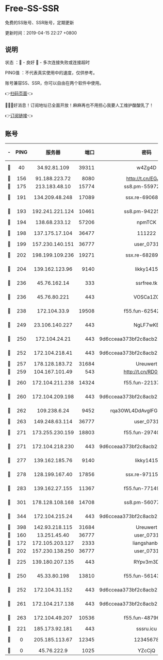 # Free-SS-SSR

免费的SS账号、SSR账号，定期更新

更新时间：2019-04-15 22:27 +0800

## 说明

状态     ：🙂 - 良好 🙁 - 多次连接失败或连接超时

PING值   ：不代表真实使用中的速度，仅供参考。

账号兼容SS、SSR，你可以自由在两个软件中使用。

👉[扫码页面](https://liesauer.github.io/Free-SS-SSR/)👈

🎉🎉🎉好消息！订阅地址已全面开放！麻麻再也不用担心我要人工维护酸酸乳了！

👉[订阅链接](https://www.liesauer.net/yogurt/subscribe?ACCESS_TOKEN=DAYxR3mMaZAsaqUb)👈

## 账号

|-|PING|服务器|端口|密码|加密方式|区域|
|:----:|:----:|:-----:|-----:|:----:|:----:|:----:|
|🙂|40|34.92.81.109|39311|w4Zg4D|chacha20-ietf|US|
|🙂|156|91.188.223.72|8080|http://t.cn/EGJIyrl|rc4-md5|RU|
|🙂|175|213.183.48.10|15774|ss8.pm-55972403|rc4-md5|RU|
|🙂|191|134.209.48.248|17089|ssx.re-69068513|aes-256-cfb|US|
|🙂|193|192.241.221.124|10461|ss8.pm-94225903|aes-256-cfb|US|
|🙂|194|138.68.233.12|57206|npmTCK|rc4-md5|US|
|🙂|198|137.175.17.104|36477|111222|aes-256-cfb|US|
|🙂|199|157.230.140.151|36777|user_0731|chacha20|US|
|🙂|202|198.199.109.236|19271|ssx.re-68289333|aes-256-cfb|US|
|🙂|204|139.162.123.96|9140|likky1415|aes-256-cfb|JP|
|🙂|236|45.76.162.14|333|ssrfree.tk|aes-256-cfb|SG|
|🙂|236|45.76.80.221|443|VOSCa1ZG|aes-256-cfb|DE|
|🙂|238|172.104.33.9|19508|f55.fun-62542017|aes-256-cfb|SG|
|🙂|249|23.106.140.227|443|NgLF7wKB|aes-256-cfb|US|
|🙂|250|172.104.24.21|443|9d6cceaa373bf2c8acb22e60b6a58be6|aes-256-cfb|US|
|🙂|252|172.104.218.41|443|9d6cceaa373bf2c8acb22e60b6a58be6|aes-256-cfb|US|
|🙂|257|178.128.183.72|31684|Ureuwert|chacha20|US|
|🙂|259|104.167.101.49|543|http://t.cn/RD0D7sx|rc4-md5|CA|
|🙂|260|172.104.211.238|14324|f55.fun-22137524|aes-256-cfb|US|
|🙂|260|172.104.209.198|443|9d6cceaa373bf2c8acb22e60b6a58be6|aes-256-cfb|US|
|🙂|262|109.238.6.24|9452|rqa30WL4DdAvgIFG6Fs3znzTa|aes-256-cfb|FR|
|🙂|263|149.248.63.114|36777|user_0731|chacha20|CA|
|🙂|271|173.255.230.159|18803|f55.fun-29740639|aes-256-cfb|US|
|🙂|271|172.104.218.230|443|9d6cceaa373bf2c8acb22e60b6a58be6|aes-256-cfb|US|
|🙂|277|139.162.185.76|9140|likky1415|aes-256-cfb|DE|
|🙂|278|128.199.167.40|17856|ssx.re-97115769|aes-256-cfb|SG|
|🙂|283|139.162.27.155|11367|f55.fun-77149220|aes-256-cfb|SG|
|🙂|301|178.128.108.168|14708|ss8.pm-56077584|aes-256-cfb|SG|
|🙂|344|172.104.215.24|443|9d6cceaa373bf2c8acb22e60b6a58be6|aes-256-cfb|US|
|🙂|398|142.93.218.115|31684|Ureuwert|chacha20|IN|
|🙂|160|13.251.45.40|36777|user_0731|chacha20|SG|
|🙂|172|172.105.203.127|2333|liangshanbo|chacha20|JP|
|🙂|202|157.230.138.250|36777|user_0731|chacha20|US|
|🙂|225|139.180.207.135|443|RYpv3m3D|aes-256-cfb|JP|
|🙂|250|45.33.80.198|13810|f55.fun-56143757|aes-256-cfb|US|
|🙂|252|172.104.31.152|443|9d6cceaa373bf2c8acb22e60b6a58be6|aes-256-cfb|US|
|🙂|261|172.104.217.138|443|9d6cceaa373bf2c8acb22e60b6a58be6|aes-256-cfb|US|
|🙂|263|172.104.49.207|10536|f55.fun-48796912|aes-256-cfb|SG|
|🙁|221|185.173.92.181|443|sssru.icu|rc4-md5|RU|
|🙁|0|205.185.113.67|12345|12345678|aes-256-cfb|US|
|🙁|0|45.76.222.9|1025|YZcCjQ|rc4-md5|JP|

